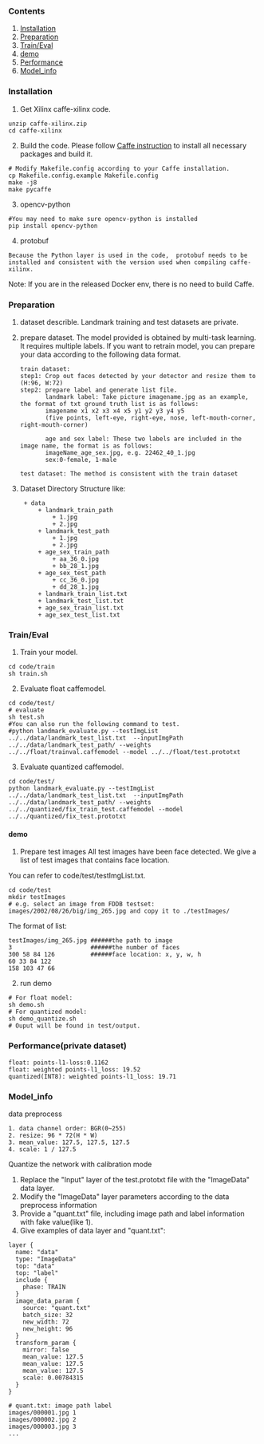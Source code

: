 ### Contents
1. [Installation](#installation)
2. [Preparation](#preparation)
3. [Train/Eval](#traineval)
4. [demo](#demo)
5. [Performance](#performance)
6. [Model_info](#model_info)

### Installation
1. Get Xilinx caffe-xilinx code.
  ```shell
  unzip caffe-xilinx.zip
  cd caffe-xilinx
  ```

2. Build the code. Please follow [Caffe instruction](http://caffe.berkeleyvision.org/installation.html) to install all necessary packages and build it.
  ```shell
  # Modify Makefile.config according to your Caffe installation.
  cp Makefile.config.example Makefile.config
  make -j8
  make pycaffe
  ```

3. opencv-python
  ```shell
  #You may need to make sure opencv-python is installed
  pip install opencv-python
  ```
 
 4. protobuf
 ```
 Because the Python layer is used in the code,  protobuf needs to be installed and consistent with the version used when compiling caffe-xilinx.
 ```

Note: If you are in the released Docker env, there is no need to build Caffe.

### Preparation

1. dataset describle.
   Landmark training and test datasets are private.

2. prepare dataset.
   The model provided is obtained by multi-task learning. It requires multiple labels.
   If you want to retrain model, you can prepare your data according to the following data format.
   ```
   train dataset:
   step1: Crop out faces detected by your detector and resize them to (H:96, W:72)
   step2: prepare label and generate list file.  
          landmark label: Take picture imagename.jpg as an example, the format of txt ground truth list is as follows:
          imagename x1 x2 x3 x4 x5 y1 y2 y3 y4 y5
          (five points, left-eye, right-eye, nose, left-mouth-corner, right-mouth-corner)
          
          age and sex label: These two labels are included in the image name, the format is as follows:
          imageName_age_sex.jpg, e.g. 22462_40_1.jpg
          sex:0-female, 1-male
        
   test dataset: The method is consistent with the train dataset
   ```

3. Dataset Directory Structure like:
   ```
    + data
        + landmark_train_path
            + 1.jpg
            + 2.jpg
        + landmark_test_path
            + 1.jpg
            + 2.jpg
        + age_sex_train_path 
            + aa_36_0.jpg
            + bb_28_1.jpg
        + age_sex_test_path
            + cc_36_0.jpg
            + dd_28_1.jpg
        + landmark_train_list.txt
        + landmark_test_list.txt
        + age_sex_train_list.txt
        + age_sex_test_list.txt
   ```

### Train/Eval

1. Train your model.
  ```shell
  cd code/train
  sh train.sh 
  ```

2. Evaluate float caffemodel.
  ```shell
  cd code/test/
  # evaluate  
  sh test.sh
  #You can also run the following command to test.
  #python landmark_evaluate.py --testImgList ../../data/landmark_test_list.txt  --inputImgPath ../../data/landmark_test_path/ --weights ../../float/trainval.caffemodel --model ../../float/test.prototxt
  ```

3. Evaluate quantized caffemodel.
  ```shell
  cd code/test/
  python landmark_evaluate.py --testImgList ../../data/landmark_test_list.txt  --inputImgPath ../../data/landmark_test_path/ --weights ../../quantized/fix_train_test.caffemodel --model ../../quantized/fix_test.prototxt
  ```

#### demo

1. Prepare test images
  All test images have been face detected. We give a list of test images that contains face location.

  You can refer to code/test/testImgList.txt.

  ```shell
  cd code/test
  mkdir testImages
  # e.g. select an image from FDDB testset: images/2002/08/26/big/img_265.jpg and copy it to ./testImages/
  ```
  The format of list:
  ```
  testImages/img_265.jpg ######the path to image
  3                      ######the number of faces
  300 58 84 126          ######face location: x, y, w, h
  60 33 84 122
  158 103 47 66
  ```

2. run demo
  ```shell
  # For float model:
  sh demo.sh
  # For quantized model:
  sh demo_quantize.sh
  # Ouput will be found in test/output.
  ```

### Performance(private dataset)

```
float: points-l1-loss:0.1162
float: weighted points-l1_loss: 19.52
quantized(INT8): weighted points-l1_loss: 19.71
```

### Model_info

data preprocess
```
1. data channel order: BGR(0~255)                  
2. resize: 96 * 72(H * W)
3. mean_value: 127.5, 127.5, 127.5
4. scale: 1 / 127.5
```

Quantize the network with calibration mode

1. Replace the "Input" layer of the test.prototxt file with the "ImageData" data layer.
2. Modify the "ImageData" layer parameters according to the data preprocess information
3. Provide a "quant.txt" file, including image path and label information with fake value(like 1).
4. Give examples of data layer and "quant.txt":

```shell
layer {
  name: "data"
  type: "ImageData"
  top: "data"
  top: "label"
  include {
    phase: TRAIN
  }
  image_data_param {
    source: "quant.txt"
    batch_size: 32
    new_width: 72
    new_height: 96
  }
  transform_param {
    mirror: false
    mean_value: 127.5
    mean_value: 127.5
    mean_value: 127.5
    scale: 0.00784315
  }
}
```
```
# quant.txt: image path label
images/000001.jpg 1
images/000002.jpg 2
images/000003.jpg 3
...
```
